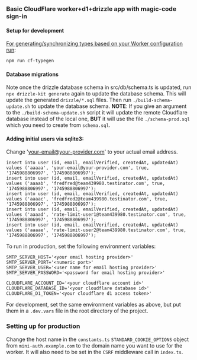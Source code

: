 ### Basic CloudFlare worker+d1+drizzle app with magic-code sign-in

#### Setup for development

[For generating/synchronizing types based on your Worker configuration run](https://developers.cloudflare.com/workers/wrangler/commands/#types):

```txt
npm run cf-typegen
```

#### Database migrations

Note once the drizzle database schema in src/db/schema.ts is updated, run `npx drizzle-kit generate`
again to update the database schema. This will update the generated `drizzle/*.sql` files. Then run
`./build-schema-update.sh` to update the database schema. **NOTE**: If you give an argument to the
`./build-schema-update.sh` script it will update the remote Cloudflare database instead of the local
one, **BUT** it will use the file `./schema-prod.sql` which you need to create from `schema.sql`.

#### Adding initial users via sqlite3:

Change 'your-email@your-provider.com' to your actual email address.

    insert into user (id, email, emailVerified, createdAt, updatedAt) values ('aaaaa', 'your-email@your-provider.com', true, '1745988806997', '1745988806997');
    insert into user (id, email, emailVerified, createdAt, updatedAt) values ('aaaab', 'fredfred@team439980.testinator.com', true, '1745988806997', '1745988806997');
    insert into user (id, email, emailVerified, createdAt, updatedAt) values ('aaaac', 'fredfred2@team439980.testinator.com', true, '1745988806997', '1745988806997');
    insert into user (id, email, emailVerified, createdAt, updatedAt) values ('aaaad', 'rate-limit-user1@team439980.testinator.com', true, '1745988806997', '1745988806997');
    insert into user (id, email, emailVerified, createdAt, updatedAt) values ('aaaae', 'rate-limit-user2@team439980.testinator.com', true, '1745988806997', '1745988806997');

To run in production, set the following environment variables:

    SMTP_SERVER_HOST='<your email hosting provider>'
    SMTP_SERVER_PORT='<numeric port>'
    SMTP_SERVER_USER='<user name for email hosting provider>'
    SMTP_SERVER_PASSWORD='<password for email hosting provider>'

    CLOUDFLARE_ACCOUNT_ID='<your cloudflare account id>'
    CLOUDFLARE_DATABASE_ID='<your cloudflare database id>'
    CLOUDFLARE_D1_TOKEN='<your cloudflare d1 access token>'

For development, set the same environment variables as above, but put them in a `.dev.vars` file in the
root directory of the project.

### Setting up for production

Change the host name in the `constants.ts` `STANDARD_COOKIE_OPTIONS` object from `mini-auth.example.com`
to the domain name you want to use for the worker. It will also need to be set in the `CSRF`
middleware call in `index.ts`.
